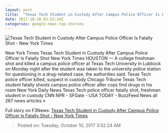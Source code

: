 ```yaml
---
layout: post
title:  "Texas Tech Student in Custody After Campus Police Officer Is Fatally Shot - New York Times"
date: 2017-10-10 03:52:24Z
categories: google-news-top-stories
---
```


![Texas Tech Student in Custody After Campus Police Officer Is Fatally Shot - New York Times](https://static01.nyt.com/images/2017/10/10/us/10texastech/10texastech-facebookJumbo.jpg)

New York Times Texas Tech Student in Custody After Campus Police Officer Is Fatally Shot New York Times HOUSTON — A college freshman shot and killed a campus police officer at Texas Tech University in Lubbock on Monday night after the student was taken to the university police station for questioning in a drug-related case, the authorities said. Texas Tech police officer killed, suspect in custody Chicago Tribune Texas Tech student fatally shoots campus police officer after cops find drugs in his room New York Daily News Texas Tech police officer fatally shot, freshman student in custody CNN NPR - SFGate - USA TODAY - BuzzFeed News all 267 news articles »


Full story on F3News: [Texas Tech Student in Custody After Campus Police Officer Is Fatally Shot - New York Times](http://www.f3nws.com/n/MXaYvH)

> Posted on: Tuesday, October 10, 2017 3:52:24 AM
